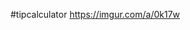 #tipcalculator
<a href="//imgur.com/0k17w"></a></blockquote><script async src="//s.imgur.com/min/embed.js" charset="utf-8"></script>
https://imgur.com/a/0k17w

